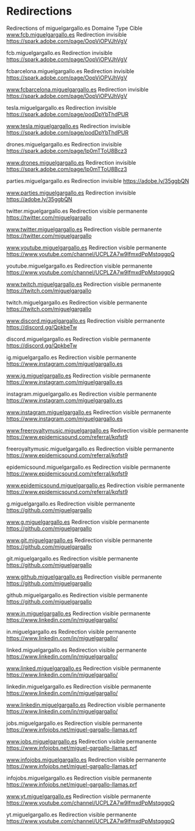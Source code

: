 # Redirections
Redirections of miguelgargallo.es
 	Domaine 	Type 	Cible 	
www.fcb.miguelgargallo.es 	Redirection invisible 	https://spark.adobe.com/page/OopViOPVJhVgV 	
	
fcb.miguelgargallo.es 	Redirection invisible 	https://spark.adobe.com/page/OopViOPVJhVgV 	
	
fcbarcelona.miguelgargallo.es 	Redirection invisible 	https://spark.adobe.com/page/OopViOPVJhVgV 	
	
www.fcbarcelona.miguelgargallo.es 	Redirection invisible 	https://spark.adobe.com/page/OopViOPVJhVgV 	
	
tesla.miguelgargallo.es 	Redirection invisible 	https://spark.adobe.com/page/podDpYbThdPUR 	
	
www.tesla.miguelgargallo.es 	Redirection invisible 	https://spark.adobe.com/page/podDpYbThdPUR 	
	
drones.miguelgargallo.es 	Redirection invisible 	https://spark.adobe.com/page/Ip0mTToU8Bcz3 	
	
www.drones.miguelgargallo.es 	Redirection invisible 	https://spark.adobe.com/page/Ip0mTToU8Bcz3 	
	
parties.miguelgargallo.es 	Redirection invisible 	https://adobe.ly/35ggbQN 	

www.parties.miguelgargallo.es 	Redirection invisible 	https://adobe.ly/35ggbQN 	

twitter.miguelgargallo.es 	Redirection visible permanente 	https://twitter.com/miguelgargallo 	

www.twitter.miguelgargallo.es 	Redirection visible permanente 	https://twitter.com/miguelgargallo 	

www.youtube.miguelgargallo.es 	Redirection visible permanente 	https://www.youtube.com/channel/UCPLZA7w9lfmxdPpMstqggpQ 	

youtube.miguelgargallo.es 	Redirection visible permanente 	https://www.youtube.com/channel/UCPLZA7w9lfmxdPpMstqggpQ 	

www.twitch.miguelgargallo.es 	Redirection visible permanente 	https://twitch.com/miguelgargallo 	

twitch.miguelgargallo.es 	Redirection visible permanente 	https://twitch.com/miguelgargallo 	

www.discord.miguelgargallo.es 	Redirection visible permanente 	https://discord.gg/QpkbeTw 	

discord.miguelgargallo.es 	Redirection visible permanente 	https://discord.gg/QpkbeTw 	

ig.miguelgargallo.es 	Redirection visible permanente 	https://www.instagram.com/miguelgargallo.es 	

www.ig.miguelgargallo.es 	Redirection visible permanente 	https://www.instagram.com/miguelgargallo.es 	

instagram.miguelgargallo.es 	Redirection visible permanente 	https://www.instagram.com/miguelgargallo.es 	

www.instagram.miguelgargallo.es 	Redirection visible permanente 	https://www.instagram.com/miguelgargallo.es 	

www.freeroyaltymusic.miguelgargallo.es 	Redirection visible permanente 	https://www.epidemicsound.com/referral/kqfst9 	

freeroyaltymusic.miguelgargallo.es 	Redirection visible permanente 	https://www.epidemicsound.com/referral/kqfst9 	

epidemicsound.miguelgargallo.es 	Redirection visible permanente 	https://www.epidemicsound.com/referral/kqfst9 	

www.epidemicsound.miguelgargallo.es 	Redirection visible permanente 	https://www.epidemicsound.com/referral/kqfst9 	

g.miguelgargallo.es 	Redirection visible permanente 	https://github.com/miguelgargallo 	

www.g.miguelgargallo.es 	Redirection visible permanente 	https://github.com/miguelgargallo 	

www.git.miguelgargallo.es 	Redirection visible permanente 	https://github.com/miguelgargallo 	

git.miguelgargallo.es 	Redirection visible permanente 	https://github.com/miguelgargallo 	

www.github.miguelgargallo.es 	Redirection visible permanente 	https://github.com/miguelgargallo 	

github.miguelgargallo.es 	Redirection visible permanente 	https://github.com/miguelgargallo 	

www.in.miguelgargallo.es 	Redirection visible permanente 	https://www.linkedin.com/in/miguelgargallo/ 	

in.miguelgargallo.es 	Redirection visible permanente 	https://www.linkedin.com/in/miguelgargallo/ 	

linked.miguelgargallo.es 	Redirection visible permanente 	https://www.linkedin.com/in/miguelgargallo/ 	

www.linked.miguelgargallo.es 	Redirection visible permanente 	https://www.linkedin.com/in/miguelgargallo/ 	

linkedin.miguelgargallo.es 	Redirection visible permanente 	https://www.linkedin.com/in/miguelgargallo/ 	

www.linkedin.miguelgargallo.es 	Redirection visible permanente 	https://www.linkedin.com/in/miguelgargallo/ 	

jobs.miguelgargallo.es 	Redirection visible permanente 	https://www.infojobs.net/miguel-gargallo-llamas.prf 	

www.jobs.miguelgargallo.es 	Redirection visible permanente 	https://www.infojobs.net/miguel-gargallo-llamas.prf 	

www.infojobs.miguelgargallo.es 	Redirection visible permanente 	https://www.infojobs.net/miguel-gargallo-llamas.prf 	

infojobs.miguelgargallo.es 	Redirection visible permanente 	https://www.infojobs.net/miguel-gargallo-llamas.prf 	

www.yt.miguelgargallo.es 	Redirection visible permanente 	https://www.youtube.com/channel/UCPLZA7w9lfmxdPpMstqggpQ 	

yt.miguelgargallo.es 	Redirection visible permanente 	https://www.youtube.com/channel/UCPLZA7w9lfmxdPpMstqggpQ
